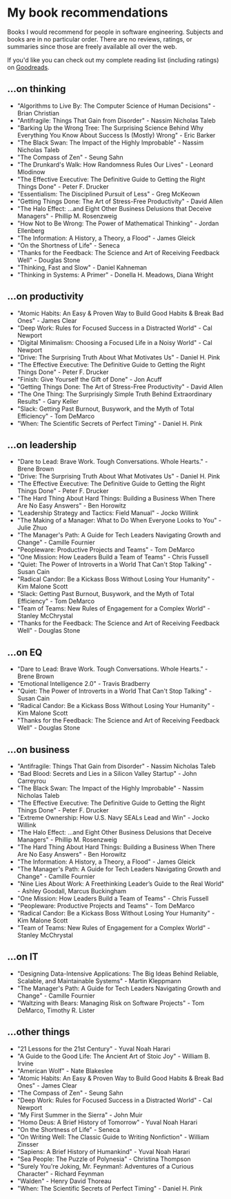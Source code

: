 # My book recommendations

Books I would recommend for people in software engineering. Subjects and books
are in no particular order. There are no reviews, ratings, or summaries since
those are freely available all over the web.

If you'd like you can check out my complete reading list (including ratings) on
[Goodreads](https://www.goodreads.com/user/show/73985773-eric-biven).

## ...on thinking

* "Algorithms to Live By: The Computer Science of Human Decisions" - Brian Christian
* "Antifragile: Things That Gain from Disorder" - Nassim Nicholas Taleb
* "Barking Up the Wrong Tree: The Surprising Science Behind Why Everything You Know About Success Is (Mostly) Wrong" - Eric Barker
* "The Black Swan: The Impact of the Highly Improbable" - Nassim Nicholas Taleb
* "The Compass of Zen" - Seung Sahn
* "The Drunkard's Walk: How Randomness Rules Our Lives" - Leonard Mlodinow
* "The Effective Executive: The Definitive Guide to Getting the Right Things Done" - Peter F. Drucker
* "Essentialism: The Disciplined Pursuit of Less" - Greg McKeown
* "Getting Things Done: The Art of Stress-Free Productivity" - David Allen
* "The Halo Effect: ...and Eight Other Business Delusions that Deceive Managers" - Phillip M. Rosenzweig
* "How Not to Be Wrong: The Power of Mathematical Thinking" - Jordan Ellenberg
* "The Information: A History, a Theory, a Flood" - James Gleick
* "On the Shortness of Life" - Seneca
* "Thanks for the Feedback: The Science and Art of Receiving Feedback Well" - Douglas Stone
* "Thinking, Fast and Slow" - Daniel Kahneman
* "Thinking in Systems: A Primer" - Donella H. Meadows, Diana Wright

## ...on productivity

* "Atomic Habits: An Easy & Proven Way to Build Good Habits & Break Bad Ones" - James Clear
* "Deep Work: Rules for Focused Success in a Distracted World" - Cal Newport
* "Digital Minimalism: Choosing a Focused Life in a Noisy World" - Cal Newport
* "Drive: The Surprising Truth About What Motivates Us" - Daniel H. Pink
* "The Effective Executive: The Definitive Guide to Getting the Right Things Done" - Peter F. Drucker
* "Finish: Give Yourself the Gift of Done" - Jon Acuff
* "Getting Things Done: The Art of Stress-Free Productivity" - David Allen
* "The One Thing: The Surprisingly Simple Truth Behind Extraordinary Results" - Gary Keller
* "Slack: Getting Past Burnout, Busywork, and the Myth of Total Efficiency" - Tom DeMarco
* "When: The Scientific Secrets of Perfect Timing" - Daniel H. Pink

## ...on leadership

* "Dare to Lead: Brave Work. Tough Conversations. Whole Hearts." - Brene Brown
* "Drive: The Surprising Truth About What Motivates Us" - Daniel H. Pink
* "The Effective Executive: The Definitive Guide to Getting the Right Things Done" - Peter F. Drucker
* "The Hard Thing About Hard Things: Building a Business When There Are No Easy Answers" - Ben Horowitz
* "Leadership Strategy and Tactics: Field Manual" - Jocko Willink
* "The Making of a Manager: What to Do When Everyone Looks to You" - Julie Zhuo
* "The Manager's Path: A Guide for Tech Leaders Navigating Growth and Change" - Camille Fournier
* "Peopleware: Productive Projects and Teams" - Tom DeMarco
* "One Mission: How Leaders Build a Team of Teams" - Chris Fussell
* "Quiet: The Power of Introverts in a World That Can't Stop Talking" - Susan Cain
* "Radical Candor: Be a Kickass Boss Without Losing Your Humanity" - Kim Malone Scott
* "Slack: Getting Past Burnout, Busywork, and the Myth of Total Efficiency" - Tom DeMarco
* "Team of Teams: New Rules of Engagement for a Complex World" - Stanley McChrystal
* "Thanks for the Feedback: The Science and Art of Receiving Feedback Well" - Douglas Stone

## ...on EQ

* "Dare to Lead: Brave Work. Tough Conversations. Whole Hearts." - Brene Brown
* "Emotional Intelligence 2.0" - Travis Bradberry
* "Quiet: The Power of Introverts in a World That Can't Stop Talking" - Susan Cain
* "Radical Candor: Be a Kickass Boss Without Losing Your Humanity" - Kim Malone Scott
* "Thanks for the Feedback: The Science and Art of Receiving Feedback Well" - Douglas Stone

## ...on business

* "Antifragile: Things That Gain from Disorder" - Nassim Nicholas Taleb
* "Bad Blood: Secrets and Lies in a Silicon Valley Startup" - John Carreyrou
* "The Black Swan: The Impact of the Highly Improbable" - Nassim Nicholas Taleb
* "The Effective Executive: The Definitive Guide to Getting the Right Things Done" - Peter F. Drucker
* "Extreme Ownership: How U.S. Navy SEALs Lead and Win" - Jocko Willink
* "The Halo Effect: ...and Eight Other Business Delusions that Deceive Managers" - Phillip M. Rosenzweig
* "The Hard Thing About Hard Things: Building a Business When There Are No Easy Answers" - Ben Horowitz
* "The Information: A History, a Theory, a Flood" - James Gleick
* "The Manager's Path: A Guide for Tech Leaders Navigating Growth and Change" - Camille Fournier
* "Nine Lies About Work: A Freethinking Leader’s Guide to the Real World" - Ashley Goodall, Marcus Buckingham
* "One Mission: How Leaders Build a Team of Teams" - Chris Fussell
* "Peopleware: Productive Projects and Teams" - Tom DeMarco
* "Radical Candor: Be a Kickass Boss Without Losing Your Humanity" - Kim Malone Scott
* "Team of Teams: New Rules of Engagement for a Complex World" - Stanley McChrystal

## ...on IT

* "Designing Data-Intensive Applications: The Big Ideas Behind Reliable, Scalable, and Maintainable Systems" - Martin Kleppmann
* "The Manager's Path: A Guide for Tech Leaders Navigating Growth and Change" - Camille Fournier
* "Waltzing with Bears: Managing Risk on Software Projects" - Tom DeMarco, Timothy R. Lister

## ...other things

* "21 Lessons for the 21st Century" - Yuval Noah Harari
* "A Guide to the Good Life: The Ancient Art of Stoic Joy" - William B. Irvine
* "American Wolf" - Nate Blakeslee
* "Atomic Habits: An Easy & Proven Way to Build Good Habits & Break Bad Ones" - James Clear
* "The Compass of Zen" - Seung Sahn
* "Deep Work: Rules for Focused Success in a Distracted World" - Cal Newport
* "My First Summer in the Sierra" - John Muir
* "Homo Deus: A Brief History of Tomorrow" - Yuval Noah Harari
* "On the Shortness of Life" - Seneca
* "On Writing Well: The Classic Guide to Writing Nonfiction" - William Zinsser
* "Sapiens: A Brief History of Humankind" - Yuval Noah Harari
* "Sea People: The Puzzle of Polynesia" - Christina Thompson
* "Surely You're Joking, Mr. Feynman!: Adventures of a Curious Character" - Richard Feynman
* "Walden" - Henry David Thoreau
* "When: The Scientific Secrets of Perfect Timing" - Daniel H. Pink

